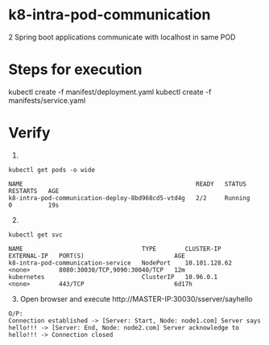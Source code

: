 # k8-intra-pod-communication
2 Spring boot applications communicate with localhost in same POD

# Steps for execution
kubectl create -f manifest/deployment.yaml
kubectl create -f manifests/service.yaml

# Verify 
1.
```
kubectl get pods -o wide

NAME                                                READY   STATUS    RESTARTS   AGE
k8-intra-pod-communication-deploy-8bd968cd5-vtd4g   2/2     Running   0          19s
```
2. 
```
kubectl get svc

NAME                                 TYPE        CLUSTER-IP      EXTERNAL-IP   PORT(S)                         AGE
k8-intra-pod-communication-service   NodePort    10.101.128.62   <none>        8080:30030/TCP,9090:30040/TCP   12m
kubernetes                           ClusterIP   10.96.0.1       <none>        443/TCP                         6d17h
```
3. Open browser and execute http://MASTER-IP:30030/sserver/sayhello
```
O/P: 
Connection established -> [Server: Start, Node: node1.com] Server says hello!!! -> [Server: End, Node: node2.com] Server acknowledge to hello!!! -> Connection closed
```
